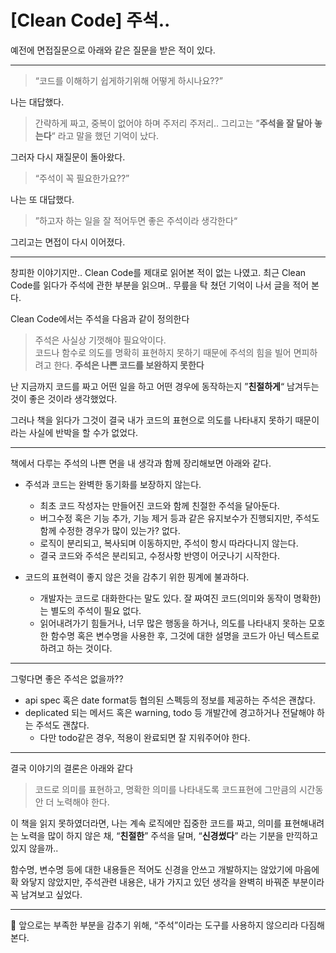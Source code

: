 # [Clean Code] 주석..

예전에 면접질문으로 아래와 같은 질문을 받은 적이 있다.

---

> “코드를 이해하기 쉽게하기위해 어떻게 하시나요??”
> 

나는 대답했다.

> 간략하게 짜고, 중복이 없어야 하며 주저리 주저리..
그리고는 ”**주석을 잘 달아 놓는다**“ 라고 말을 했던 기억이 났다.
> 

그러자 다시 재질문이 돌아왔다.

> “주석이 꼭 필요한가요??”
> 

나는 또 대답했다.

> ”하고자 하는 일을 잘 적어두면 좋은 주석이라 생각한다“
> 

그리고는 면접이 다시 이어졌다.

---

창피한 이야기지만.. Clean Code를 제대로 읽어본 적이 없는 나였고. 최근 Clean Code를 읽다가 주석에 관한 부분을 읽으며.. 무릎을 탁 쳤던 기억이 나서 글을 적어 본다.

Clean Code에서는 주석을 다음과 같이 정의한다

> 주석은 사실상 기껏해야 필요악이다.  
코드나 함수로 의도를 명확히 표현하지 못하기 때문에 주석의 힘을 빌어 면피하려고 한다. 
**주석은 나쁜 코드를 보완하지 못한다**
> 

난 지금까지 코드를 짜고 어떤 일을 하고 어떤 경우에 동작하는지 ”**친절하게**“ 남겨두는 것이 좋은 것이라 생각했었다.

그러나 책을 읽다가 그것이 결국 내가 코드의 표현으로 의도를 나타내지 못하기 때문이라는 사실에 반박을 할 수가 없었다.
   
---
   
책에서 다루는 주석의 나쁜 면을 내 생각과 함께 장리해보면 아래와 같다.

- 주석과 코드는 완벽한 동기화를 보장하지 않는다.
    - 최초 코드 작성자는 만들어진 코드와 함께 친절한 주석을 달아둔다.
    - 버그수정 혹은 기능 추가, 기능 제거 등과 같은 유지보수가 진행되지만, 주석도 함께 수정한 경우가 많이 있는가? 없다.
    - 로직이 분리되고, 복사되며 이동하지만, 주석이 항시 따라다니지 않는다.
    - 결국 코드와 주석은 분리되고, 수정사항 반영이 어긋나기 시작한다.

- 코드의 표현력이 좋지 않은 것을 감추기 위한 핑계에 불과하다.
    - 개발자는 코드로 대화한다는 말도 있다. 잘 짜여진 코드(의미와 동작이 명확한)는 별도의 주석이  필요 없다.
    - 읽어내려가기 힘들거나, 너무 많은 행동을 하거나, 의도를 나타내지 못하는 모호한 함수명 혹은 변수명을 사용한 후, 그것에 대한 설명을 코드가 아닌 텍스트로 하려고 하는 것이다.

   
---
   
   
그렇다면 좋은 주석은 없을까?? 

- api spec 혹은 date format등 협의된 스펙등의 정보를 제공하는 주석은 괜찮다.
- deplicated 되는 메서드 혹은 warning, todo 등 개발간에 경고하거나 전달해야 하는 주석도 괜찮다.
    - 다만 todo같은 경우, 적용이 완료되면 잘 지워주어야 한다.

   
      
--- 
   

결국 이야기의 결론은 아래와 같다

> 코드로 의미를 표현하고, 명확한 의미를 나타내도록 코드표현에 그만큼의 시간동안 더 노력해야 한다.
> 

이 책을 읽지 못하였더라면, 나는 계속 로직에만 집중한 코드를 짜고, 의미를 표현해내려는 노력을 많이 하지 않은 채, “**친절한**” 주석을 달며, “**신경썼다**” 라는 기분을 만끽하고 있지 않을까..

함수명, 변수명 등에 대한 내용들은 적어도 신경을 안쓰고 개발하지는 않았기에 마음에 확 와닿지 않았지만, 주석관련 내용은, 내가 가지고 있던 생각을 완벽히 바꿔준 부분이라 꼭 남겨보고 싶었다.


   
   ---
      

<aside>
📌 앞으로는 부족한 부분을 감추기 위해, “주석”이라는 도구를 사용하지 않으리라 다짐해본다.

</aside>
